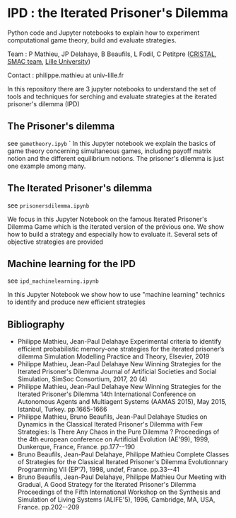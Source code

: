 # IPD : the Iterated Prisoner's Dilemma

Python code and Jupyter notebooks to explain how to experiment computational game theory, build and evaluate strategies.

Team : P Mathieu, JP Delahaye, B Beaufils, L Fodil, C Petitpre  ([CRISTAL](http://www.cristal.univ-lille.fr), [SMAC team](https://www.cristal.univ-lille.fr/?rubrique27&eid=17), [Lille University](http://www.univ-lille.fr))

Contact : philippe.mathieu at univ-lille.fr

In this repository there are 3 jupyter notebooks to understand the set of tools and techniques for serching and evaluate strategies at the iterated prisoner's dilemma (IPD)
## The Prisoner's dilemma
see `gametheory.ipyb`
`
In this Jupyter notebook we explain the basics of game theory concerning simultaneous games, including payoff matrix notion and the different equilibrium notions. The prisoner's dilemma is just one example among many.
## The Iterated Prisoner's dilemma
see `prisonersdilemma.ipynb`

We focus in this Jupyter Notebook on the famous Iterated Prisoner's Dilemma Game which is the iterated version of the prévious one. We show how to build a strategy and especially how to evaluate it. Several sets of objective strategies are provided

## Machine learning for the IPD
see `ipd_machinelearning.ipynb`

In this Jupyter Notebook we show how to use "machine learning" technics to identify and produce new efficient strategies

## Bibliography
- Philippe Mathieu, Jean-Paul Delahaye Experimental criteria to identify efficient probabilistic memory-one strategies for the iterated prisoner’s dilemma
Simulation Modelling Practice and Theory, Elsevier, 2019
- Philippe Mathieu, Jean-Paul Delahaye New Winning Strategies for the Iterated Prisoner's Dilemma
Journal of Artificial Societies and Social Simulation, SimSoc Consortium, 2017, 20 (4)
- Philippe Mathieu, Jean-Paul Delahaye New Winning Strategies for the Iterated Prisoner's Dilemma
14th International Conference on Autonomous Agents and Multiagent Systems (AAMAS 2015), May 2015, Istanbul, Turkey. pp.1665-1666
- Philippe Mathieu, Bruno Beaufils, Jean-Paul Delahaye Studies on Dynamics in the Classical Iterated Prisoner's Dilemma with Few Strategies: Is There Any Chaos in the Pure Dilemma ?
Proceedings of the 4th european conference on Artificial Evolution (AE'99), 1999, Dunkerque, France, France. pp.177--190
- Bruno Beaufils, Jean-Paul Delahaye, Philippe Mathieu Complete Classes of Strategies for the Classical Iterated Prisoner's Dilemma
Evolutionnary Programming VII (EP'7), 1998, undef, France. pp.33--41
- Bruno Beaufils, Jean-Paul Delahaye, Philippe Mathieu Our Meeting with Gradual, A Good Strategy for the Iterated Prisoner's Dilemma
Proceedings of the Fifth International Workshop on the Synthesis and Simulation of Living Systems (ALIFE'5), 1996, Cambridge, MA, USA, France. pp.202--209

